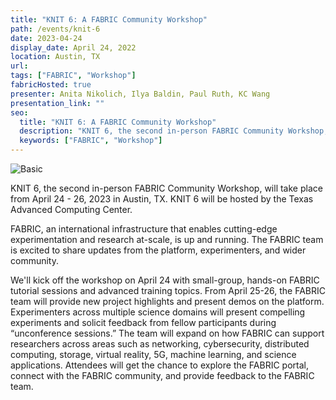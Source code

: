 ```yaml
---
title: "KNIT 6: A FABRIC Community Workshop"
path: /events/knit-6
date: 2023-04-24
display_date: April 24, 2022
location: Austin, TX
url:
tags: ["FABRIC", "Workshop"]
fabricHosted: true
presenter: Anita Nikolich, Ilya Baldin, Paul Ruth, KC Wang
presentation_link: ""
seo:
  title: "KNIT 6: A FABRIC Community Workshop"
  description: "KNIT 6, the second in-person FABRIC Community Workshop, will take place from April 24 - 26, 2023 in Austin, TX. KNIT 6 will be hosted by the Texas Advanced Computing Center."
  keywords: ["FABRIC", "Workshop"]
---
```


![Basic](https://user-images.githubusercontent.com/68300939/222743003-aee1ee42-d2d4-4365-a68f-4d80c3cd4804.png)

KNIT 6, the second in-person FABRIC Community Workshop, will take place from April 24 - 26, 2023 in Austin, TX. KNIT 6 will be hosted by the Texas Advanced Computing Center.

FABRIC, an international infrastructure that enables cutting-edge experimentation and research at-scale, is up and running. The FABRIC team is excited to share updates from the platform, experimenters, and wider community.

We'll kick off the workshop on April 24 with small-group, hands-on FABRIC tutorial sessions and advanced training topics. From April 25-26, the FABRIC team will provide new project highlights and present demos on the platform. Experimenters across multiple science domains will present compelling experiments and solicit feedback from fellow participants during “unconference sessions.” The team will expand on how FABRIC can support researchers across areas such as networking, cybersecurity, distributed computing, storage, virtual reality, 5G, machine learning, and science applications. Attendees will get the chance to explore the FABRIC portal, connect with the FABRIC community, and provide feedback to the FABRIC team.
